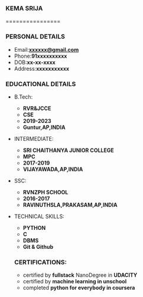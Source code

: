 ### KEMA SRIJA

================
### PERSONAL DETAILS

- Email:**xxxxxx@gmail.com**
- Phone:**91xxxxxxxxxx**
- DOB:**xx-xx-xxxx**
- Address:**xxxxxxxxxxx**

### EDUCATIONAL DETAILS

- B.Tech:
    - **RVR&JCCE**
    - **CSE**
    - **2019-2023**
    - **Guntur,AP,INDIA**
    
- INTERMEDIATE:
    - **SRI CHAITHANYA JUNIOR COLLEGE**
    - **MPC**
    - **2017-2019**
    - **VIJAYAWADA,AP,INDIA**
    
 - SSC:
    - **RVNZPH SCHOOL**
    - **2016-2017**
    - **RAVINUTHSLA,PRAKASAM,AP,INDIA**
  
 - TECHNICAL SKILLS:
     - **PYTHON**
     - **C**
     - **DBMS**
     - **Git & Github**
     
   ### CERTIFICATIONS:
     - certified by **fullstack** NanoDegree in **UDACITY**
     - certified by **machine learning in unschool**
     - completed **python for everybody in coursera**
